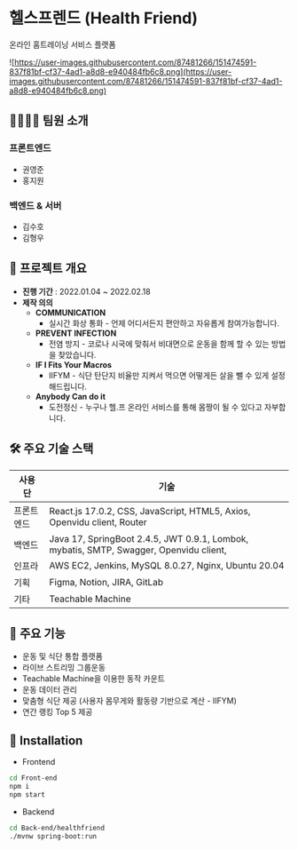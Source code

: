 # 헬스프렌드 (Health Friend)

[헬스프렌드]: https://i6d204.p.ssafy.io/

온라인 홈트레이닝 서비스 플랫폼

![https://user-images.githubusercontent.com/87481266/151474591-837f81bf-cf37-4ad1-a8d8-e940484fb6c8.png](https://user-images.githubusercontent.com/87481266/151474591-837f81bf-cf37-4ad1-a8d8-e940484fb6c8.png)



## 👨‍👩‍👦‍👦 팀원 소개

[팀 노션]: https://detailed-hockey-fc8.notion.site/a269a55c26cf43e4a77486e867721de4

### 프론트엔드

- 권영준
- 홍지원

### 백엔드 & 서버

- 김수호
- 김형우



## 📝 프로젝트 개요

- **진행 기간** : 2022.01.04 ~ 2022.02.18
- **제작 의의**
  - **COMMUNICATION**
    - 실시간 화상 통화 - 언제 어디서든지 편안하고 자유롭게 참여가능합니다.
  - **PREVENT INFECTION**
    - 전염 방지 - 코로나 시국에 맞춰서 비대면으로 운동을 함께 할 수 있는 방법을 찾았습니다.
  - **IF I Fits Your Macros**
    - IIFYM - 식단 탄단지 비율만 지켜서 먹으면 어떻게든 살을 뺄 수 있게 설정해드립니다.
  - **Anybody Can do it**
    - 도전정신 - 누구나 헬.프 온라인 서비스를 통해 몸짱이 될 수 있다고 자부합니다.



## 🛠️ 주요 기술 스택

| 사용 단    | 기술                                                         |
| ---------- | ------------------------------------------------------------ |
| 프론트엔드 | React.js 17.0.2, CSS, JavaScript, HTML5, Axios, Openvidu client, Router |
| 백엔드     | Java 17, SpringBoot 2.4.5, JWT 0.9.1, Lombok, mybatis, SMTP, Swagger, Openvidu client, |
| 인프라     | AWS EC2, Jenkins, MySQL 8.0.27, Nginx, Ubuntu 20.04          |
| 기획       | Figma, Notion, JIRA, GitLab                                  |
| 기타       | Teachable Machine                                            |



## 🌟 주요 기능

- 운동 및 식단 통합 플랫폼
- 라이브 스트리밍 그룹운동
- Teachable Machine을 이용한 동작 카운트
- 운동 데이터 관리
- 맞춤형 식단 제공 (사용자 몸무게와 활동량 기반으로 계산 - IIFYM)
- 연간 랭킹 Top 5 제공



## 🔩 Installation

- Frontend

```bash
cd Front-end
npm i
npm start
```

- Backend

```bash
cd Back-end/healthfriend
./mvnw spring-boot:run
```
